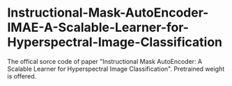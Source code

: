 # Instructional-Mask-AutoEncoder-IMAE-A-Scalable-Learner-for-Hyperspectral-Image-Classification
The offical sorce code of paper "Instructional Mask AutoEncoder: A Scalable Learner for Hyperspectral Image Classification". Pretrained weight is offered.
